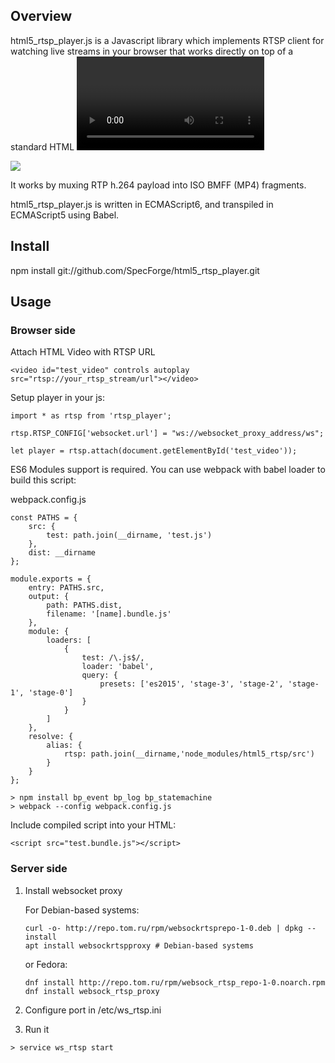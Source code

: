 ## Overview

html5_rtsp_player.js is a Javascript library which implements RTSP client for watching live streams in your browser 
that works directly on top of a standard HTML <video> element. 
It requires support of HTML5 Video with Media Sources Extensions for playback. Also player relies on server-side websocket 
proxy for retransmitting RTSP streams to browser.

![](http://www.specforge.com/images/html5_rtsp_player/html5_player.png)
      
It works by muxing RTP h.264 payload into ISO BMFF (MP4) fragments. 

html5_rtsp_player.js is written in ECMAScript6, and transpiled in ECMAScript5 using Babel.

## Install

npm install git://github.com/SpecForge/html5_rtsp_player.git

## Usage

### Browser side

Attach HTML Video with RTSP URL
```
<video id="test_video" controls autoplay src="rtsp://your_rtsp_stream/url"></video>
```

Setup player in your js:

```
import * as rtsp from 'rtsp_player';

rtsp.RTSP_CONFIG['websocket.url'] = "ws://websocket_proxy_address/ws";

let player = rtsp.attach(document.getElementById('test_video'));
```

ES6 Modules support is required. You can use webpack with babel loader to build this script:

webpack.config.js
```
const PATHS = {
    src: {
        test: path.join(__dirname, 'test.js')
    },
    dist: __dirname
};

module.exports = {
    entry: PATHS.src,
    output: {
        path: PATHS.dist,
        filename: '[name].bundle.js'
    },
    module: {
        loaders: [
            {
                test: /\.js$/,
                loader: 'babel',
                query: {
                    presets: ['es2015', 'stage-3', 'stage-2', 'stage-1', 'stage-0']
                }
            }
        ]
    },
    resolve: {
        alias: {
            rtsp: path.join(__dirname,'node_modules/html5_rtsp/src')
        }
    }
};
```


```
> npm install bp_event bp_log bp_statemachine
> webpack --config webpack.config.js
```

Include compiled script into your HTML:

```
<script src="test.bundle.js"></script>
```

### Server side

1. Install websocket proxy

    For Debian-based systems:
        
    ```
    curl -o- http://repo.tom.ru/rpm/websockrtsprepo-1-0.deb | dpkg --install 
    apt install websockrtspproxy # Debian-based systems
    ```

    or Fedora:
    
    ```
    dnf install http://repo.tom.ru/rpm/websock_rtsp_repo-1-0.noarch.rpm
    dnf install websock_rtsp_proxy
    ```

2. Configure port in /etc/ws_rtsp.ini

3. Run it

```
> service ws_rtsp start
```